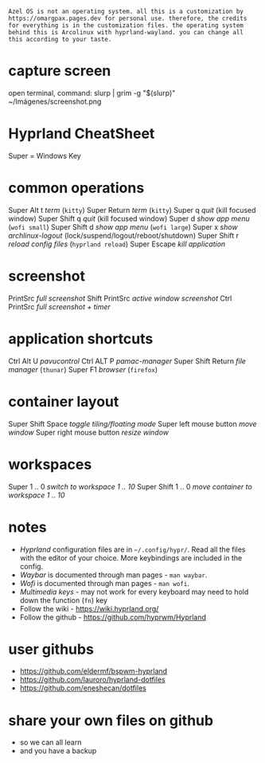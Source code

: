 ```
Azel OS is not an operating system. all this is a customization by https://omargpax.pages.dev for personal use. therefore, the credits for everything is in the customization files. the operating system behind this is Arcolinux with hyprland-wayland. you can change all this according to your taste.
```
# capture screen #
  open terminal, command: slurp | grim -g "$(slurp)" ~/Imágenes/screenshot.png

# Hyprland CheatSheet #

  Super = Windows Key

# common operations
  Super   Alt    t        *term* (`kitty`)
  Super          Return   *term* (`kitty`)
  Super          q        *quit* (kill focused window)
  Super   Shift  q        *quit* (kill focused window)
  Super          d        *show app menu* (`wofi small`)
  Super   Shift  d        *show app menu* (`wofi large`)
  Super          x        *show archlinux-logout* (lock/suspend/logout/reboot/shutdown)
  Super   Shift  r        *reload config files* (`hyprland reload`)
  Super          Escape   *kill application*

# screenshot
  PrintSrc                *full screenshot*
  Shift  PrintSrc         *active window screenshot*
  Ctrl   PrintSrc         *full screenshot + timer*

# application shortcuts
  Ctrl    Alt U           *pavucontrol*
  Ctrl    ALT P           *pamac-manager*
  Super   Shift  Return   *file manager* (`thunar`)
  Super   F1              *browser* (`firefox`)

# container layout
 
  Super   Shift   Space       *toggle tiling/floating mode*
  Super   left mouse button   *move window*
  Super   right mouse button  *resize window*

# workspaces
  Super         1 .. 0    *switch to workspace 1 .. 10*
  Super  Shift  1 .. 0    *move container to workspace 1 .. 10*

# notes
  - *Hyprland* configuration files are in `~/.config/hypr/`.
    Read all the files with the editor of your choice.
    More keybindings are included in the config.
  - *Waybar* is documented through man pages - `man waybar`. 
  - *Wofi* is documented through man pages - `man wofi`.
  - *Multimedia keys* - may not work for every keyboard
    may need to hold down the function (`fn`) key
  - Follow the wiki - https://wiki.hyprland.org/
  - Follow the github - https://github.com/hyprwm/Hyprland

# user githubs
  - https://github.com/eldermf/bspwm-hyprland
  - https://github.com/lauroro/hyprland-dotfiles
  - https://github.com/eneshecan/dotfiles

# share your own files on github 
  - so we can all learn
  - and you have a backup

